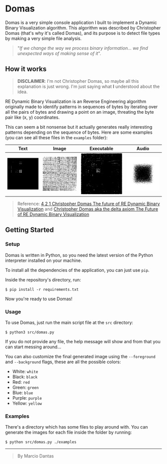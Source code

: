 # Domas
Domas is a very simple console application I built to implement a Dynamic Binary Visualization algorithm. This algorithm was described by Christopher Domas (that's why it's called Domas), and its purpose is to detect file types by making a very simple file analysis.

> "_If we change the way we process binary information... we find unexpected ways of making sense of it_".

## How it works

> **DISCLAIMER**: I'm not Christopher Domas, so maybe all this explanation is just wrong. I'm just saying what **I** understood about the idea.

RE Dynamic Binary Visualization is an Reverse Engineering algorithm originally made to identify patterns in sequences of bytes by iterating over all the pairs of bytes and drawing a point on an image, threating the byte pair like (x, y) coordinates.

This can seem a bit nonsense but it actually generates really interesting patterns depending on the sequence of bytes. Here are some examples (you can see all these files in the `examples` folder):



| **Text** | **Image** | **Executable** | **Audio** |
| --- | --- | --- | --- |
| ![Text](./examples/output/lorem.out.png)  | ![Image](./examples/output/bliss.out.png) | ![Executable](./examples/output/program.out.png) | ![Audio](./examples/output/starwars.out.png) |


> Reference: [4 2 1 Christopher Domas The future of RE Dynamic Binary Visualization](https://www.youtube.com/watch?v=4bM3Gut1hIk&t=0s) and [Christopher Domas aka the delta axiom The Future of RE Dynamic Binary Visualization](https://www.youtube.com/watch?v=sUSFGXFo-Pw)

## Getting Started

### Setup
Domas is written in Python, so you need the latest version of the Python interpreter installed on your machine.

To install all the dependencies of the application, you can just use `pip`.

Inside the repository's directory, run:
```console
$ pip install -r requirements.txt
```
Now you're ready to use Domas!

### Usage

To use Domas, just run the main script file at the `src` directory:
```console
$ python3 src/domas.py
```

If you do not provide any file, the help message will show and from that you can start messing around...

You can also customize the final generated image using the `--foreground` and `--background` flags, these are all the possible colors:

- White: `white`
- Black: `black`
- Red: `red`
- Green: `green`
- Blue: `blue`
- Purple: `purple`
- Yellow: `yellow`

### Examples
There's a directory which has some files to play around with. You can generate the images for each file inside the folder by running:

```console
$ python src/domas.py ./examples
```

---

> By Marcio Dantas
